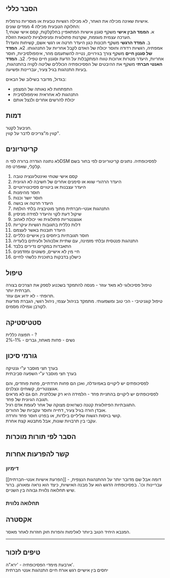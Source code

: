 ## הסבר כללי 
אישיות שאינה מכילה את האחר, לא מכילה רגשיות טבעית או מוסריות נורמלית.  
החלוקה הטבעית מכילה 4 ממדים שונים:  
1א. **הממד הבין אישי** משקף סגנון אישיות המתאפיין בחלקלקות, קסם אישי שטחי, הערכה עצמית מוגזמת, שקרנות פתולוגית ומניפולציות להונאת הזולת.  
1ב. **המדד הרגשי** משקף תכונות כגון היעדר חרטה או רגשי אשם, קשיחות והעדר אמפתיה, רגשיות רדודה וחוסר יכולת של האדם לקבל אחריות על התנהגותו.
2א. **המדד של סגנון חיים** משקף צורך בגירויים, נטייה להשתעמם מהר, אימפולסיביות, חוסר אחריות, היעדר מטרות ארוכות טווח המתקבלות על הדעת וסגנון חיים טפילי.
2ב. **המדד האנטי חברתי** משקף את ההיבטים של הפסיכופתיה הכוללים שליטה לקויה בהתנהגות, בעיות התנהגות בגיל צעיר, עבריינות ופשיעה.

בגדול, מדובר בשילוב של הבאים:
* התפתחות לא נאותה של המצפון
* התנהגות לא אחראית ואימפולסיבית
* יכולת להרשים אחרים ולנצל אותם
## דמות  
חניבעל לקטר.  
קווין מ"צריכים לדבר על קווין".

## קריטריונים
לא נתונה הגדרה ברורה לפי הDSM לפסיכופתיה. נתונים קריטוריונים לפי בחור בשם קלקלי, שאפרט פה.
1. קסם אישי שטחי ואינטליגנציה טובה
2. היעדר הרהורי שווא או סימנים אחרים של חשיבה לא הגיונית
3. היעדר עצבנות או ביטויים פסיכונוירוטיים
4. חוסר מהימנות
5. חוסר יושר וכנות
6. היעדר חרטה או בושה
7. התנהגות אנטי-חברתית מתוך מוטיבציה בלתי הולמת
8. שיקול דעת לקוי והיעדר למידה מניסיון
9. אגוצנטריות פתולוגית ואי יכולת לאהוב
10. דלות כללית בתגובות רגשיות עיקריות
11. היעדר תובנות באשר לעצמם
12. חוסר תגובתיות ביחסים בין אישיים כלליים
13. התנהגות פנטסית ובלתי מזמינה, עם שתיית אלכוהול ולעיתים בלעדיה
14. התאבדות במקרים נדירים בלבד
15. חיי מין לא אישיים, פשוטים ומזדמנים
16. כישלון בדבקות בתוכנית כלשהי לחיים
## טיפול  
טיפול פסיכולוגי לא מאד עוזר - מנסה להתמקד בשכנוע לספק את הצרכים בצורה חברתית יותר.  
תרופתי - לא ידוע אם עוזר.  
טיפול קוגניטיבי - הכי טוב ומשמעותי. מתמקד בניהול עצמי, ניהול רגשי, הגברת מודעות לקורבן וגמילה מסמים.  
## סטטיסטיקה  
תפוצה כללית - ?  
נשים - פחות מאחוז, גברים - 1%-2%  
## גורמי סיכון  
בערך חצי מוסבר ע"י גנטיקה  
בערך חצי מוסבר ע"י השפעה סביבתית  
  
לפסיכופתים יש ליקויים באמיגדלה, ואכן הם פחות חרדתיים, פחות פוחדים, והם אגוצנטריים, קשוחים ונצלנים.  
לפסיכופתים יש ליקויים בהתניית פחד - הלמידה היא רק שכלתנית. הם גם לא מראים תגובה הגיונית של פחד.  
התגובתיות הפיזולוגית קטנה כשרואים מצוקה של אחר לעומת אדם רגיל.  
אובדן הורה בגיל צעיר, דחייה וחוסר עקביות של ההורים.  
קושי בויסות רגשות שליליים בילדות, או בפרט חוסר פחד וחרדה.  
עקבי בין תרבויות שונות, אבל מתבטא קצת אחרת.
## הסבר לפי תורות מוכרות


## קשר להפרעות אחרות

### דימיון
[[הפרעת אישיות אנטי-חברתית]] - דומה אבל שם מדובר יותר על ההתנהגות הנצפית, עבריינות וכו'. בפסיכופתיה הדגש הוא על מבנה האישיות, כיצד הוא נראה ומאורגן. ברור שיש תחלואה נלווית גבוהה בין השניים.
### תחלואה נלווית

## אקסטרה
המנבא היחיד הטוב ביותר לאלימות והפרות חוק חוזרות לאחר מאסר.  
  
___  
## טיפים לזכור  
ארבעת מימדי הפסיכופתיה - 'ירא"ה'.  
יחסים בין אישיים
רגש
אורח חיים
התנהגות אנטי חברתית
